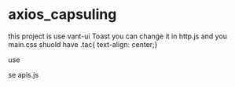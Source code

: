# axios_capsuling
this project is use vant-ui Toast you can change it in http.js
and you main.css shuold have .tac{ text-align: center;}


use

se apis.js